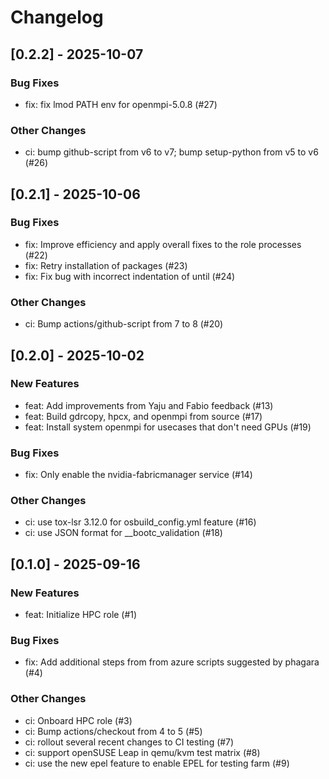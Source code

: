 Changelog
=========

[0.2.2] - 2025-10-07
--------------------

### Bug Fixes

- fix: fix lmod PATH env for openmpi-5.0.8 (#27)

### Other Changes

- ci: bump github-script from v6 to v7; bump setup-python from v5 to v6 (#26)

[0.2.1] - 2025-10-06
--------------------

### Bug Fixes

- fix: Improve efficiency and apply overall fixes to the role processes (#22)
- fix: Retry installation of packages (#23)
- fix: Fix bug with incorrect indentation of until (#24)

### Other Changes

- ci: Bump actions/github-script from 7 to 8 (#20)

[0.2.0] - 2025-10-02
--------------------

### New Features

- feat: Add improvements from Yaju and Fabio feedback (#13)
- feat: Build gdrcopy, hpcx, and openmpi from source (#17)
- feat: Install system openmpi for usecases that don't need GPUs (#19)

### Bug Fixes

- fix: Only enable the nvidia-fabricmanager service (#14)

### Other Changes

- ci: use tox-lsr 3.12.0 for osbuild_config.yml feature (#16)
- ci: use JSON format for __bootc_validation (#18)

[0.1.0] - 2025-09-16
--------------------

### New Features

- feat: Initialize HPC role (#1)

### Bug Fixes

- fix: Add additional steps from from azure scripts suggested by phagara (#4)

### Other Changes

- ci: Onboard HPC role (#3)
- ci: Bump actions/checkout from 4 to 5 (#5)
- ci: rollout several recent changes to CI testing (#7)
- ci: support openSUSE Leap in qemu/kvm test matrix (#8)
- ci: use the new epel feature to enable EPEL for testing farm (#9)

